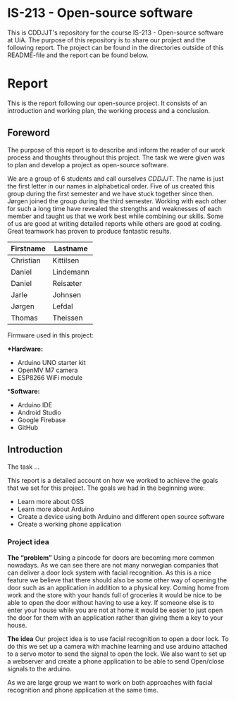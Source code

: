 # IS-213 - Open-source software

This is CDDJJT's repository for the course IS-213 - Open-source software at UiA. The purpose of this repository is to share our project and the following report. The project can be found in the directories outside of this README-file and the report can be found below.

# Report

This is the report following our open-source project. It consists of an introduction and working plan, the working process and a conclusion.

## Foreword

The purpose of this report is to describe and inform the reader of our work process and thoughts throughout this project. The task we were given was to plan and develop a project as open-source software.

We are a group of 6 students and call ourselves *CDDJJT*. The name is just the first letter in our names in alphabetical order. Five of us created this group during the first semester and we have stuck together since then. Jørgen joined the group during the third semester. Working with each other for such a long time have revealed the strengths and weaknesses of each member and taught us that we work best while combining our skills. Some of us are good at writing detailed reports while others are good at coding. Great teamwork has proven to produce fantastic results.

| Firstname | Lastname  |
| --------- | --------  |
| Christian | Kittilsen |
| Daniel  | Lindemann |
| Daniel  | Reisæter  |
| Jarle | Johnsen |
| Jørgen  | Lefdal  |
| Thomas  | Theissen  |

Firmware used in this project:

__*Hardware:__
  * Arduino UNO starter kit
  * OpenMV M7 camera
  * ESP8266 WiFi module

*__Software:__
  * Arduino IDE
  * Android Studio
  * Google Firebase
  * GitHub

## Introduction

The task ...

This report is a detailed account on how we worked to achieve the goals that we set for this project. The goals we had in the beginning were: 
* Learn more about OSS
* Learn more about Arduino
* Create a device using both Arduino and different open source software
* Create a working phone application

### Project idea

**The “problem”**
Using a pincode for doors are becoming more common nowadays. As we can see there are not many norwegian companies that can deliver a door lock system with facial recognition. As this is a nice feature we believe that there should also be some other way of opening the door such as an application in addition to a physical key. 
Coming home from work and the store with your hands full of groceries it would be nice to be able to open the door without having to use a key. 
If someone else is to enter your house while you are not at home it would be easier to just open the door for them with an application rather than giving them a key to your house. 

**The idea**
Our project idea is to use facial recognition to open a door lock. To do this we set up a camera with machine learning and use arduino attached to a servo motor to send the signal to open the lock. 
We also want to set up a webserver and create a phone application to be able to send Open/close signals to the arduino. 

As we are large group we want to work on both approaches with facial recognition and phone application at the same time. 
 

